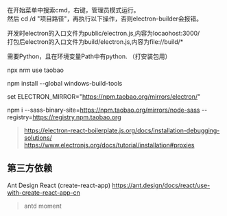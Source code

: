 
在开始菜单中搜索cmd，右键，管理员模式运行。  
然后 cd /d "项目路径"，再执行以下操作，否则electron-builder会报错。  
  
开发时electron的入口文件为public/electron.js,内容为locaohost:3000/  
打包后electron的入口文件为build/electron.js,内容为file://build/*  

需要Python，且在环境变量Path中有python. （打安装包用）
  
npx nrm use taobao  

npm install --global windows-build-tools  

set ELECTRON_MIRROR="https://npm.taobao.org/mirrors/electron/"  

npm i --sass-binary-site=https://npm.taobao.org/mirrors/node-sass --registry=https://registry.npm.taobao.org    
> https://electron-react-boilerplate.js.org/docs/installation-debugging-solutions/  
https://www.electronjs.org/docs/tutorial/installation#proxies  

## 第三方依赖  
Ant Design React (create-react-app)  https://ant.design/docs/react/use-with-create-react-app-cn  
> antd moment  